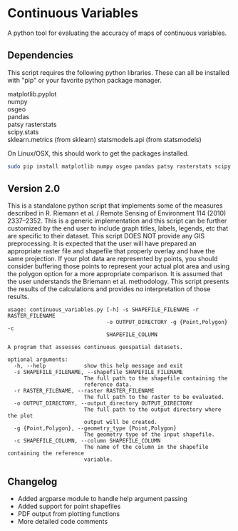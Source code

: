 # Continuous Variables
A python tool for evaluating the accuracy of maps of continuous variables.

## Dependencies
This script requires the following python libraries. These can all be installed
with "pip" or your favorite python package manager.

matplotlib.pyplot  
numpy  
osgeo  
pandas  
patsy
rasterstats  
scipy.stats  
sklearn.metrics (from sklearn)
statsmodels.api (from statsmodels)

On Linux/OSX, this should work to get the packages installed.
```bash
sudo pip install matplotlib numpy osgeo pandas patsy rasterstats scipy sklearn statsmodels
```

## Version 2.0
This is a standalone python script that implements some of the measures described
in R. Riemann et al. / Remote Sensing of Environment 114 (2010) 2337–2352. This is 
a generic implementation and this script can be further customized by the end user
to include graph titles, labels, legends, etc that are specific to their dataset.
This script DOES NOT provide any GIS preprocessing. It is expected that the user 
will have prepared an appropriate raster file and shapefile that properly overlay 
and have the same projection. If your plot data are represented by points, you 
should consider buffering those points to represent your actual plot area and using
the polygon option for a more appropriate comparison. It is assumed that the user
understands the Briemann et al. methodology. This script presents the results of 
the calculations and provides no interpretation of those results.

```
usage: continuous_variables.py [-h] -s SHAPEFILE_FILENAME -r RASTER_FILENAME
                               -o OUTPUT_DIRECTORY -g {Point,Polygon} -c
                               SHAPEFILE_COLUMN  

A program that assesses continuous geospatial datasets.  

optional arguments:
  -h, --help            show this help message and exit
  -s SHAPEFILE_FILENAME, --shapefile SHAPEFILE_FILENAME
                        The full path to the shapefile containing the
                        reference data.
  -r RASTER_FILENAME, --raster RASTER_FILENAME
                        The full path to the raster to be evaluated.
  -o OUTPUT_DIRECTORY, --output_directory OUTPUT_DIRECTORY
                        The full path to the output directory where the plot
                        output will be created.
  -g {Point,Polygon}, --geometry_type {Point,Polygon}
                        The geometry type of the input shapefile.
  -c SHAPEFILE_COLUMN, --column SHAPEFILE_COLUMN
                        The name of the column in the shapefile containing the reference
                        variable.
```

## Changelog
* Added argparse module to handle help argument passing
* Added support for point shapefiles
* PDF output from plotting functions
* More detailed code comments